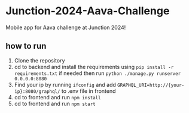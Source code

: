 # Junction-2024-Aava-Challenge
Mobile app for Aava challenge at Junction 2024!

## how to run
1. Clone the repository
2. cd to backend and install the requirements using `pip install -r requirements.txt` if needed then run `python ./manage.py runserver 0.0.0.0:8080`
3. Find your ip by running `ifconfig` and add `GRAPHQL_URI=http://{your-ip}:8080/graphql/` to .env file in frontend
4. cd to frontend and run `npm install`
5. cd to frontend and run `npm start`
